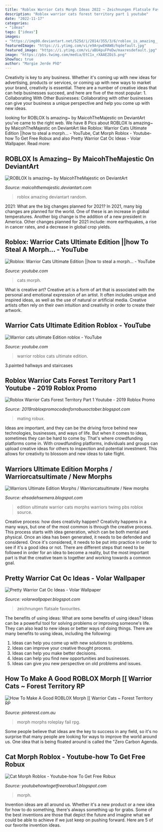 ```yaml
---
title: "Roblox Warrior Cats Morph Ideas 2022 ~ Zeichnungen Flatsale Favourites"
description: "Roblox warrior cats forest territory part 1 youtube"
date: "2022-11-17"
categories:
- "ideas"
tags: ["ideas"]
images:
- "https://img00.deviantart.net/525d/i/2014/355/3/6/roblox_is_amazing__by_maicohthemajestic-d8ap21n.png"
featuredImage: "https://i.ytimg.com/vi/e9ArpwEHAW8/hqdefault.jpg"
featured_image: "https://i.ytimg.com/vi/aBU4puFPeDw/maxresdefault.jpg"
image: "https://pbs.twimg.com/media/EtC1x_rXAAE2DiS.png"
ShowToc: true
author: "Margie Jerde PhD"
---
```



Creativity is key to any business. Whether it's coming up with new ideas for advertising, products or services, or coming up with new ways to market your brand, creativity is essential. There are a number of creative ideas that can help businesses succeed, and here are five of the most popular: 1. Collaborating With Other Businesses: Collaborating with other businesses can give your business a unique perspective and help you come up with new ideas.

	

		
looking for ROBLOX Is amazing~ by MaicohTheMajestic on DeviantArt you've came to the right web. We have 8 Pics about ROBLOX Is amazing~ by MaicohTheMajestic on DeviantArt like Roblox: Warrior Cats Ultimate Edition ||how to steal a morph... - YouTube, Cat Morph Roblox - Youtube-how To Get Free Robux and also Pretty Warrior Cat Oc Ideas - Volar Wallpaper. Read more:
		
    
## ROBLOX Is Amazing~ By MaicohTheMajestic On DeviantArt

<img loading=lazy src="https://img00.deviantart.net/525d/i/2014/355/3/6/roblox_is_amazing__by_maicohthemajestic-d8ap21n.png" onerror="this.onerror=null;this.src='https://tse3.mm.bing.net/th?id=OIP.J23OiL8m-JIdFY2KWWBYkAHaEC&amp;pid=15.1';" alt="ROBLOX Is amazing~ by MaicohTheMajestic on DeviantArt">

_Source: maicohthemajestic.deviantart.com_

>roblox amazing deviantart random. 

	

2021: What are the big changes planned for 2021?
In 2021, many big changes are planned for the world. One of these is an increase in global temperatures. Another big change is the addition of a new president in America. Other changes planned for 2021 include: more earthquakes, a rise in cancer rates, and a decrease in global crop yields.

    
## Roblox: Warrior Cats Ultimate Edition ||how To Steal A Morph... - YouTube

<img loading=lazy src="https://i.ytimg.com/vi/aBU4puFPeDw/maxresdefault.jpg" onerror="this.onerror=null;this.src='https://tse2.mm.bing.net/th?id=OIP.0r7l415elkO8UsRuKh42swHaEK&amp;pid=15.1';" alt="Roblox: Warrior Cats Ultimate Edition ||how to steal a morph... - YouTube">

_Source: youtube.com_

>cats morph. 

	

What is creative art?
Creative art is a form of art that is associated with the personal and emotional expression of an artist. It often includes unique and inspired ideas, as well as the use of natural or artificial media. Creative artists often rely on their own intuition and creativity in order to create their artwork.

    
## Warrior Cats Ultimate Edition Roblox - YouTube

<img loading=lazy src="https://i.ytimg.com/vi/e9ArpwEHAW8/hqdefault.jpg" onerror="this.onerror=null;this.src='https://tse2.mm.bing.net/th?id=OIP.t4CDLNE-bPOWJ7skCbRe4gHaFj&amp;pid=15.1';" alt="Warrior cats ultimate Edition roblox - YouTube">

_Source: youtube.com_

>warrior roblox cats ultimate edition. 

	

3.painted hallways and staircases

    
## Roblox Warrior Cats Forest Territory Part 1 Youtube - 2019 Roblox Promo

<img loading=lazy src="https://image.winudf.com/v2/image1/Y29tLmNhdC5mb3Jlc3Rfc2NyZWVuXzJfMTU2NzA5MTI4N18wODk/screen-2.jpg?fakeurl=1&amp;type=.jpg" onerror="this.onerror=null;this.src='https://tse4.mm.bing.net/th?id=OIP.7LVI4MWXsxhWxfQeIcB_6wHaEK&amp;pid=15.1';" alt="Roblox Warrior Cats Forest Territory Part 1 Youtube - 2019 Roblox Promo">

_Source: 2019robloxpromocodesforrobuxoctober.blogspot.com_

>mating robux. 

	

Ideas are important, and they can be the driving force behind new technologies, businesses, and ways of life. But when it comes to ideas, sometimes they can be hard to come by. That's where crowdfunding platforms come in. With crowdfunding platforms, individuals and groups can upload creative ideas for others to inspection and potential investment. This allows for creativity to blossom and new ideas to take flight.

    
## Warriors Ultimate Edition Morphs / Warriorcatsultimate / New Morphs

<img loading=lazy src="https://pbs.twimg.com/media/EtC1x_rXAAE2DiS.png" onerror="this.onerror=null;this.src='https://tse3.mm.bing.net/th?id=OIP.CA5hVBqvI56H_u_lq1HFIgHaHX&amp;pid=15.1';" alt="Warriors Ultimate Edition Morphs / Warriorcatsultimate / New morphs">

_Source: ehsadehsemera.blogspot.com_

>edition ultimate warrior cats morphs warriors twimg pbs roblox source. 

	

Creative process: how does creativity happen?
Creativity happens in a many ways, but one of the most common is through the creative process. This process starts with idea generation, which can be both mental and physical. Once an idea has been generated, it needs to be defended and considered. Once it's considered, it needs to be put into practice in order to see if it's a good idea or not. There are different steps that need to be followed in order for an idea to become a reality, but the most important part is that the creative team is together and working towards a common goal.

    
## Pretty Warrior Cat Oc Ideas - Volar Wallpaper

<img loading=lazy src="https://i.pinimg.com/originals/ec/c2/df/ecc2df03fdad14386c03e4bcda9b72a3.png" onerror="this.onerror=null;this.src='https://tse4.mm.bing.net/th?id=OIP.VxPSXboamBXP_Owp5YmwMwHaGi&amp;pid=15.1';" alt="Pretty Warrior Cat Oc Ideas - Volar Wallpaper">

_Source: volarwallpaper.blogspot.com_

>zeichnungen flatsale favourites. 

	

The benefits of using ideas: What are some benefits of using ideas?
Ideas can be a powerful tool for solving problems or improving someone's life. They can also lead to new ideas or better ways of doing things. There are many benefits to using ideas, including the following: 
1. Ideas can help you come up with new solutions to problems.
2. Ideas can improve your creative thought process. 
3. Ideas can help you make better decisions. 
4. Ideas can help you find new opportunities and businesses. 
5. Ideas can give you new perspective on old problems and issues.

    
## How To Make A Good ROBLOX Morph [[ Warrior Cats ~ Forest Territory RP

<img loading=lazy src="https://i.pinimg.com/originals/8c/5d/06/8c5d068ddf501609947c5821de702cf5.jpg" onerror="this.onerror=null;this.src='https://tse4.mm.bing.net/th?id=OIP.5tuwxYeL3sTcnyVls18zRwHaEK&amp;pid=15.1';" alt="How To Make A Good ROBLOX Morph [[ Warrior Cats ~ Forest Territory RP">

_Source: pinterest.com.au_

>morph morphs roleplay fail rpg. 

	

Some people believe that ideas are the key to success in any field, so it's no surprise that many people are looking for ways to improve the world around us. One idea that is being floated around is called the "Zero Carbon Agenda.

    
## Cat Morph Roblox - Youtube-how To Get Free Robux

<img loading=lazy src="https://i.ytimg.com/vi/qs2Euz7d-io/maxresdefault.jpg" onerror="this.onerror=null;this.src='https://tse1.mm.bing.net/th?id=OIP.gjL2T0ApXPvLrWuzZ0dSvwHaEK&amp;pid=15.1';" alt="Cat Morph Roblox - Youtube-how To Get Free Robux">

_Source: youtubehowtogetfreerobux1.blogspot.com_

>morph. 

	

Invention ideas are all around us. Whether it's a new product or a new idea for how to do something, there's always something up for grabs. Some of the best inventions are those that depict the future and imagine what we could be able to achieve if we just keep on pushing forward. Here are 5 of our favorite invention ideas.

